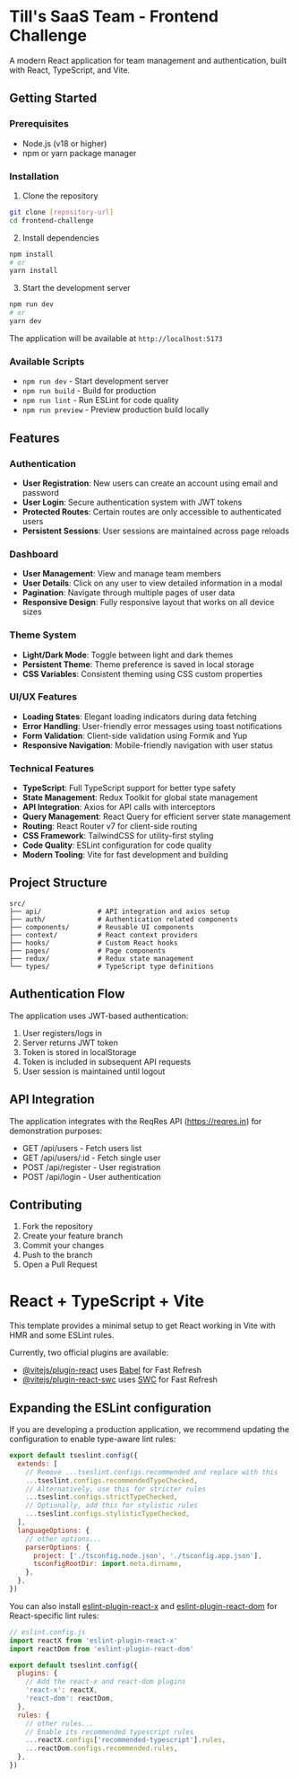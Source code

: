 # Till's SaaS Team - Frontend Challenge

A modern React application for team management and authentication, built with React, TypeScript, and Vite.

## Getting Started

### Prerequisites
- Node.js (v18 or higher)
- npm or yarn package manager

### Installation
1. Clone the repository
```bash
git clone [repository-url]
cd frontend-challenge
```

2. Install dependencies
```bash
npm install
# or
yarn install
```

3. Start the development server
```bash
npm run dev
# or
yarn dev
```

The application will be available at `http://localhost:5173`

### Available Scripts

- `npm run dev` - Start development server
- `npm run build` - Build for production
- `npm run lint` - Run ESLint for code quality
- `npm run preview` - Preview production build locally

## Features

### Authentication
- **User Registration**: New users can create an account using email and password
- **User Login**: Secure authentication system with JWT tokens
- **Protected Routes**: Certain routes are only accessible to authenticated users
- **Persistent Sessions**: User sessions are maintained across page reloads

### Dashboard
- **User Management**: View and manage team members
- **User Details**: Click on any user to view detailed information in a modal
- **Pagination**: Navigate through multiple pages of user data
- **Responsive Design**: Fully responsive layout that works on all device sizes

### Theme System
- **Light/Dark Mode**: Toggle between light and dark themes
- **Persistent Theme**: Theme preference is saved in local storage
- **CSS Variables**: Consistent theming using CSS custom properties

### UI/UX Features
- **Loading States**: Elegant loading indicators during data fetching
- **Error Handling**: User-friendly error messages using toast notifications
- **Form Validation**: Client-side validation using Formik and Yup
- **Responsive Navigation**: Mobile-friendly navigation with user status

### Technical Features
- **TypeScript**: Full TypeScript support for better type safety
- **State Management**: Redux Toolkit for global state management
- **API Integration**: Axios for API calls with interceptors
- **Query Management**: React Query for efficient server state management
- **Routing**: React Router v7 for client-side routing
- **CSS Framework**: TailwindCSS for utility-first styling
- **Code Quality**: ESLint configuration for code quality
- **Modern Tooling**: Vite for fast development and building

## Project Structure

```
src/
├── api/              # API integration and axios setup
├── auth/             # Authentication related components
├── components/       # Reusable UI components
├── context/          # React context providers
├── hooks/            # Custom React hooks
├── pages/            # Page components
├── redux/            # Redux state management
└── types/            # TypeScript type definitions
```

## Authentication Flow

The application uses JWT-based authentication:
1. User registers/logs in
2. Server returns JWT token
3. Token is stored in localStorage
4. Token is included in subsequent API requests
5. User session is maintained until logout

## API Integration

The application integrates with the ReqRes API (https://reqres.in) for demonstration purposes:
- GET /api/users - Fetch users list
- GET /api/users/:id - Fetch single user
- POST /api/register - User registration
- POST /api/login - User authentication

## Contributing

1. Fork the repository
2. Create your feature branch
3. Commit your changes
4. Push to the branch
5. Open a Pull Request

# React + TypeScript + Vite

This template provides a minimal setup to get React working in Vite with HMR and some ESLint rules.

Currently, two official plugins are available:

- [@vitejs/plugin-react](https://github.com/vitejs/vite-plugin-react/blob/main/packages/plugin-react) uses [Babel](https://babeljs.io/) for Fast Refresh
- [@vitejs/plugin-react-swc](https://github.com/vitejs/vite-plugin-react/blob/main/packages/plugin-react-swc) uses [SWC](https://swc.rs/) for Fast Refresh

## Expanding the ESLint configuration

If you are developing a production application, we recommend updating the configuration to enable type-aware lint rules:

```js
export default tseslint.config({
  extends: [
    // Remove ...tseslint.configs.recommended and replace with this
    ...tseslint.configs.recommendedTypeChecked,
    // Alternatively, use this for stricter rules
    ...tseslint.configs.strictTypeChecked,
    // Optionally, add this for stylistic rules
    ...tseslint.configs.stylisticTypeChecked,
  ],
  languageOptions: {
    // other options...
    parserOptions: {
      project: ['./tsconfig.node.json', './tsconfig.app.json'],
      tsconfigRootDir: import.meta.dirname,
    },
  },
})
```

You can also install [eslint-plugin-react-x](https://github.com/Rel1cx/eslint-react/tree/main/packages/plugins/eslint-plugin-react-x) and [eslint-plugin-react-dom](https://github.com/Rel1cx/eslint-react/tree/main/packages/plugins/eslint-plugin-react-dom) for React-specific lint rules:

```js
// eslint.config.js
import reactX from 'eslint-plugin-react-x'
import reactDom from 'eslint-plugin-react-dom'

export default tseslint.config({
  plugins: {
    // Add the react-x and react-dom plugins
    'react-x': reactX,
    'react-dom': reactDom,
  },
  rules: {
    // other rules...
    // Enable its recommended typescript rules
    ...reactX.configs['recommended-typescript'].rules,
    ...reactDom.configs.recommended.rules,
  },
})
```
